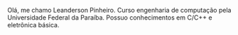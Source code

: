 Olá, me chamo Leanderson Pinheiro. Curso engenharia de computação pela Universidade Federal da Paraíba.
Possuo conhecimentos em C/C++ e eletrônica básica.

